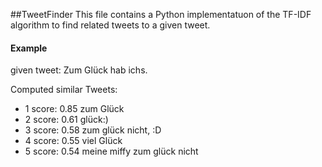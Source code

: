 ##TweetFinder
This file contains a Python implementatuon of the  TF-IDF algorithm to find related tweets to a given tweet.


#### Example

given tweet: Zum Glück hab ichs.

Computed similar Tweets:

- 1 score: 0.85 zum Glück 
- 2 score: 0.61 glück:)
- 3 score: 0.58 zum glück nicht, :D
- 4 score: 0.55 viel Glück
- 5 score: 0.54 meine miffy zum glück nicht


